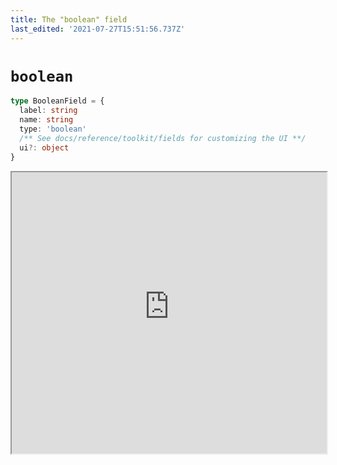 ```yaml
---
title: The "boolean" field
last_edited: '2021-07-27T15:51:56.737Z'
---
```


# `boolean`

```ts
type BooleanField = {
  label: string
  name: string
  type: 'boolean'
  /** See docs/reference/toolkit/fields for customizing the UI **/
  ui?: object
}
```

<iframe width="100%" height="450px" src="https://tina-gql-playground.vercel.app/iframe/boolean" />
